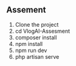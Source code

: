 ## Assement
 1. Clone the project
 2. cd VlogAI-Assesment
3.  composer install
4. npm install
5. npm run dev
6. php artisan serve
